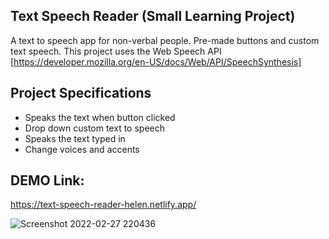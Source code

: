 ## Text Speech Reader (Small Learning Project)

A text to speech app for non-verbal people. Pre-made buttons and custom text speech. This project uses the Web Speech API [https://developer.mozilla.org/en-US/docs/Web/API/SpeechSynthesis]

## Project Specifications

- Speaks the text when button clicked
- Drop down custom text to speech
- Speaks the text typed in
- Change voices and accents

## DEMO Link:
https://text-speech-reader-helen.netlify.app/



![Screenshot 2022-02-27 220436](https://user-images.githubusercontent.com/94285120/155897980-edfc9c77-5ae2-41ee-ab55-708f5d28b324.png)

